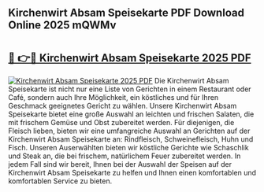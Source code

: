 ## Kirchenwirt Absam Speisekarte PDF Download Online 2025 mQWMv

# <h2><a href="http://gc6wh3i.nevu.top/?p=Kirchenwirt+Absam+Speisekarte">🔗 👉🔴 Kirchenwirt Absam Speisekarte 2025 PDF</a></h2>

[![Kirchenwirt Absam Speisekarte 2025 PDF](https://i.imgur.com/dBaPXMq.png)](http://gc6wh3i.nevu.top/?p=Kirchenwirt+Absam+Speisekarte)
Die Kirchenwirt Absam Speisekarte ist nicht nur eine Liste von Gerichten in einem Restaurant oder Café, sondern auch Ihre Möglichkeit, ein köstliches und für Ihren Geschmack geeignetes Gericht zu wählen. Unsere Kirchenwirt Absam Speisekarte bietet eine große Auswahl an leichten und frischen Salaten, die mit frischem Gemüse und Obst zubereitet werden. Für diejenigen, die Fleisch lieben, bieten wir eine umfangreiche Auswahl an Gerichten auf der Kirchenwirt Absam Speisekarte an: Rindfleisch, Schweinefleisch, Huhn und Fisch. Unseren Auserwählten bieten wir köstliche Gerichte wie Schaschlik und Steak an, die bei frischem, natürlichem Feuer zubereitet werden. In jedem Fall sind wir bereit, Ihnen bei der Auswahl der Speisen auf der Kirchenwirt Absam Speisekarte zu helfen und Ihnen einen komfortablen und komfortablen Service zu bieten.
